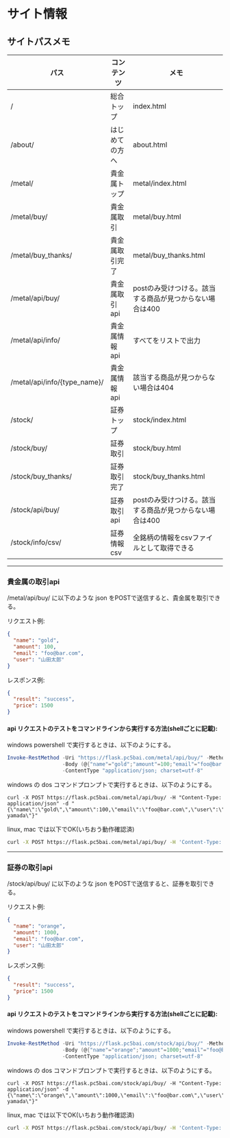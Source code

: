 # サイト情報

## サイトパスメモ

| パス                           | コンテンツ    | メモ                              |
|------------------------------|----------|---------------------------------|
| /                            | 総合トップ    | index.html                      | 
| /about/                      | はじめての方へ  | about.html                      | 
| /metal/                      | 貴金属トップ   | metal/index.html                | 
| /metal/buy/                  | 貴金属取引    | metal/buy.html                  | 
| /metal/buy_thanks/           | 貴金属取引完了  | metal/buy_thanks.html           | 
| /metal/api/buy/              | 貴金属取引api | postのみ受けつける。該当する商品が見つからない場合は400 | 
| /metal/api/info/             | 貴金属情報api | すべてをリストで出力                      | 
| /metal/api/info/{type_name}/ | 貴金属情報api | 該当する商品が見つからない場合は404                    | 
| /stock/                      | 証券トップ    | stock/index.html                | 
| /stock/buy/                  | 証券取引     | stock/buy.html                  | 
| /stock/buy_thanks/           | 証券取引完了   | stock/buy_thanks.html           | 
| /stock/api/buy/              | 証券取引api  | postのみ受けつける。該当する商品が見つからない場合は400        |
| /stock/info/csv/             | 証券情報csv  | 全銘柄の情報をcsvファイルとして取得できる          |

***

### 貴金属の取引api

/metal/api/buy/ に以下のような json をPOSTで送信すると、貴金属を取引できる。

リクエスト例:

```json
{
  "name": "gold",
  "amount": 100,
  "email": "foo@bar.com",
  "user": "山田太郎"
}
```

レスポンス例:

```json
{
  "result": "success",
  "price": 1500
}
```

#### api リクエストのテストをコマンドラインから実行する方法(shellごとに記載):

windows powershell で実行するときは、以下のようにする。

```powershell
Invoke-RestMethod -Uri "https://flask.pc5bai.com/metal/api/buy/" -Method POST `
                  -Body (@{"name"="gold";"amount"=100;"email"="foo@bar.com";"user"="山田太郎"} | ConvertTo-Json) `
                  -ContentType "application/json; charset=utf-8"
```

windows の dos コマンドプロンプトで実行するときは、以下のようにする。

```dos
curl -X POST https://flask.pc5bai.com/metal/api/buy/ -H "Content-Type: application/json" -d "{\"name\":\"gold\",\"amount\":100,\"email\":\"foo@bar.com\",\"user\":\"taro yamada\"}"
```

linux, mac では以下でOK(いちおう動作確認済)

```bash
curl -X POST https://flask.pc5bai.com/metal/api/buy/ -H 'Content-Type: application/json' -d '{"name":"gold","amount":100,"email":"foo@bar.com","user":"taro yamada"}'
```

***

### 証券の取引api

/stock/api/buy/ に以下のような json をPOSTで送信すると、証券を取引できる。

リクエスト例:

```json
{
  "name": "orange",
  "amount": 1000,
  "email": "foo@bar.com",
  "user": "山田太郎"
}
```

レスポンス例:

```json
{
  "result": "success",
  "price": 1500
}
```

#### api リクエストのテストをコマンドラインから実行する方法(shellごとに記載):

windows powershell で実行するときは、以下のようにする。

```powershell
Invoke-RestMethod -Uri "https://flask.pc5bai.com/stock/api/buy/" -Method POST `
                  -Body (@{"name"="orange";"amount"=1000;"email"="foo@bar.com";"user"="山田太郎"} | ConvertTo-Json) `
                  -ContentType "application/json; charset=utf-8"
```

windows の dos コマンドプロンプトで実行するときは、以下のようにする。

```dos
curl -X POST https://flask.pc5bai.com/stock/api/buy/ -H "Content-Type: application/json" -d "{\"name\":\"orange\",\"amount\":1000,\"email\":\"foo@bar.com\",\"user\":\"taro yamada\"}"
```

linux, mac では以下でOK(いちおう動作確認済)

```bash
curl -X POST https://flask.pc5bai.com/stock/api/buy/ -H 'Content-Type: application/json' -d '{"name":"orange","amount":1000,"email":"foo@bar.com","user":"taro yamada"}'
```
